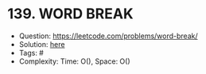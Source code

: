 # 139. WORD BREAK

* Question: https://leetcode.com/problems/word-break/ 
* Solution: [here](Solution.java) 
* Tags: # 
* Complexity: Time: O(), Space: O()
